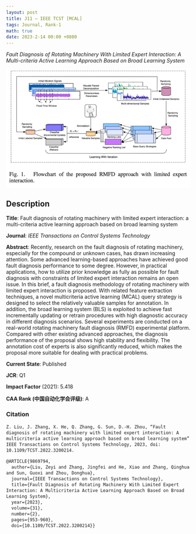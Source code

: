 ```yaml
---
layout: post
title: J11 — IEEE TCST [MCAL]
tags: Journal, Rank-1
math: true
date: 2023-2-14 00:00 +0800
---
```

*Fault Diagnosis of Rotating Machinery With Limited Expert Interaction: A Multi-criteria Active Learning Approach Based on Broad Learning System*

![GA](https://github.com/Samlzy/pics/raw/Samlzy-patch-1/MCAL.jpeg)


## Description

**Title**: Fault diagnosis of rotating machinery with limited expert interaction: a multi-criteria active learning approach based on broad learning system

**Journal**: *IEEE Transactions on Control Systems Technology*

**Abstract**: Recently, research on the fault diagnosis of rotating machinery, especially for the compound or unknown cases, has drawn increasing attention. Some advanced learning-based approaches have achieved good fault diagnosis performance to some degree. However, in practical applications, how to utilize prior knowledge as fully as possible for fault diagnosis with constraints of limited expert interaction remains an open issue. In this brief, a fault diagnosis methodology of rotating machinery with limited expert interaction is proposed. With related feature extraction techniques, a novel multicriteria active learning (MCAL) query strategy is designed to select the relatively valuable samples for annotation. In addition, the broad learning system (BLS) is exploited to achieve fast incrementally updating or retrain procedures with high diagnostic accuracy in different diagnosis scenarios. Several experiments are conducted on a real-world rotating machinery fault diagnosis (RMFD) experimental platform. Compared with other existing advanced approaches, the diagnosis performance of the proposal shows high stability and flexibility. The annotation cost of experts is also significantly reduced, which makes the proposal more suitable for dealing with practical problems.

**Current State**: Published

**JCR**: Q1

**Impact Factor** (2021): 5.418

**CAA Rank (中国自动化学会评级)**: A


### Citation

```
Z. Liu, J. Zhang, X. He, Q. Zhang, G. Sun, D.-H. Zhou, “Fault diagnosis of rotating machinery with limited expert interaction: A multicriteria active learning approach based on broad learning system” IEEE Transactions on Control Systems Technology, 2023, doi: 10.1109/TCST.2022.3200214.
```

```
@ARTICLE{9869794,
  author={Liu, Zeyi and Zhang, Jingfei and He, Xiao and Zhang, Qinghua and Sun, Guoxi and Zhou, Donghua},
  journal={IEEE Transactions on Control Systems Technology},
  title={Fault Diagnosis of Rotating Machinery With Limited Expert Interaction: A Multicriteria Active Learning Approach Based on Broad Learning System},
  year={2023},
  volume={31},
  number={2},
  pages={953-960},
  doi={10.1109/TCST.2022.3200214}}

```
